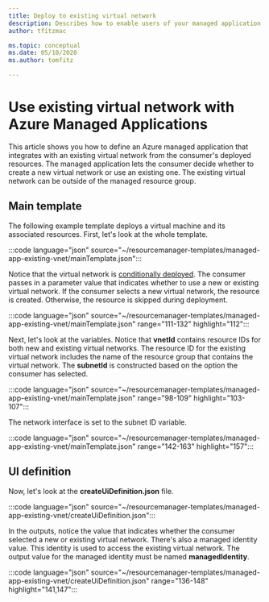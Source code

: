 ```yaml
---
title: Deploy to existing virtual network
description: Describes how to enable users of your managed application to select an existing virtual network. The virtual network can be outside of the managed application.
author: tfitzmac

ms.topic: conceptual
ms.date: 05/10/2020
ms.author: tomfitz

---
```

# Use existing virtual network with Azure Managed Applications

This article shows you how to define an Azure managed application that integrates with an existing virtual network from the consumer's deployed resources. The managed application lets the consumer decide whether to create a new virtual network or use an existing one. The existing virtual network can be outside of the managed resource group.

## Main template

The following example template deploys a virtual machine and its associated resources. First, let's look at the whole template.

:::code language="json" source="~/resourcemanager-templates/managed-app-existing-vnet/mainTemplate.json":::

Notice that the virtual network is [conditionally deployed](../templates/conditional-resource-deployment.md). The consumer passes in a parameter value that indicates whether to use a new or existing virtual network. If the consumer selects a new virtual network, the resource is created. Otherwise, the resource is skipped during deployment.

:::code language="json" source="~/resourcemanager-templates/managed-app-existing-vnet/mainTemplate.json" range="111-132" highlight="112":::

Next, let's look at the variables. Notice that **vnetId** contains resource IDs for both new and existing virtual networks. The resource ID for the existing virtual network includes the name of the resource group that contains the virtual network. The **subnetId** is constructed based on the option the consumer has selected.

:::code language="json" source="~/resourcemanager-templates/managed-app-existing-vnet/mainTemplate.json" range="98-109" highlight="103-107":::

The network interface is set to the subnet ID variable.

:::code language="json" source="~/resourcemanager-templates/managed-app-existing-vnet/mainTemplate.json" range="142-163" highlight="157":::

## UI definition

Now, let's look at the **createUiDefinition.json** file.

:::code language="json" source="~/resourcemanager-templates/managed-app-existing-vnet/createUiDefinition.json":::

In the outputs, notice the value that indicates whether the consumer selected a new or existing virtual network. There's also a managed identity value. This identity is used to access the existing virtual network. The output value for the managed identity must be named **managedIdentity**.

:::code language="json" source="~/resourcemanager-templates/managed-app-existing-vnet/createUiDefinition.json" range="136-148" highlight="141,147":::

